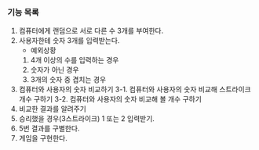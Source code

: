  ### 기능 목록
 
1. 컴퓨터에게 랜덤으로 서로 다른 수 3개를 부여한다.
2. 사용자한테 숫자 3개를 입력받는다.
   - 예외상황
   1. 4개 이상의 수를 입력하는 경우
   2. 숫자가 아닌 경우
   3. 3개의 숫자 중 겹치는 경우
3. 컴퓨터와 사용자의 숫자 비교하기
   3-1. 컴퓨터와 사용자의 숫자 비교해 스트라이크 개수 구하기
   3-2. 컴퓨터와 사용자의 숫자 비교해 볼 개수 구하기
4. 비교한 결과를 알려주기
5. 승리했을 경우(3스트라이크) 1 또는 2 입력받기.
6. 5번 결과를 구별한다.
7. 게임을 구현한다.
